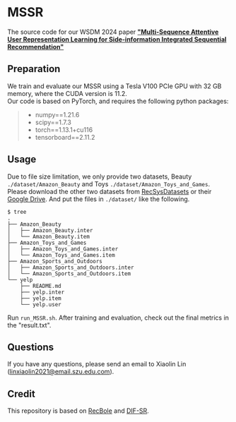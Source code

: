 # MSSR
The source code for our WSDM 2024 paper [**"Multi-Sequence Attentive User Representation Learning for Side-information Integrated Sequential Recommendation"**](https://dl.acm.org/doi/10.1145/3616855.3635815)



## Preparation
We train and evaluate our MSSR using a Tesla V100 PCIe GPU with 32 GB memory, where the CUDA version is 11.2. <br>
Our code is based on PyTorch, and requires the following python packages:

> + numpy==1.21.6
> + scipy==1.7.3 
> + torch==1.13.1+cu116
> + tensorboard==2.11.2


## Usage

Due to file size limitation, we only provide two datasets, Beauty `./dataset/Amazon_Beauty` and Toys `./dataset/Amazon_Toys_and_Games`.  <br>
Please download the other two datasets from [RecSysDatasets](https://github.com/RUCAIBox/RecSysDatasets) or their [Google Drive](https://drive.google.com/drive/folders/1ahiLmzU7cGRPXf5qGMqtAChte2eYp9gI). And put the files in `./dataset/` like the following.

```
$ tree
.
├── Amazon_Beauty
│   ├── Amazon_Beauty.inter
│   └── Amazon_Beauty.item
├── Amazon_Toys_and_Games
│   ├── Amazon_Toys_and_Games.inter
│   └── Amazon_Toys_and_Games.item
├── Amazon_Sports_and_Outdoors
│   ├── Amazon_Sports_and_Outdoors.inter
│   └── Amazon_Sports_and_Outdoors.item
└── yelp
    ├── README.md
    ├── yelp.inter
    ├── yelp.item
    └── yelp.user

```

Run `run_MSSR.sh`. After training and evaluation, check out the final metrics in the "result.txt".

## Questions
If you have any questions, please send an email to Xiaolin Lin (linxiaolin2021@email.szu.edu.com).

## Credit
This repository is based on [RecBole](https://github.com/RUCAIBox/RecBole) and [DIF-SR](https://github.com/AIM-SE/DIF-SR).

